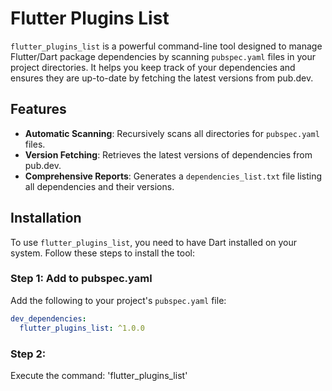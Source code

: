 # Flutter Plugins List

`flutter_plugins_list` is a powerful command-line tool designed to manage Flutter/Dart package dependencies by scanning `pubspec.yaml` 
files in your project directories. It helps you keep track of your dependencies and ensures they are up-to-date by fetching the latest versions from pub.dev.

## Features

- **Automatic Scanning**: Recursively scans all directories for `pubspec.yaml` files.
- **Version Fetching**: Retrieves the latest versions of dependencies from pub.dev.
- **Comprehensive Reports**: Generates a `dependencies_list.txt` file listing all dependencies and their versions.

## Installation

To use `flutter_plugins_list`, you need to have Dart installed on your system. Follow these steps to install the tool:

### Step 1: Add to pubspec.yaml

Add the following to your project's `pubspec.yaml` file:

```yaml
dev_dependencies:
  flutter_plugins_list: ^1.0.0
```

### Step 2: 

Execute the command: 'flutter_plugins_list'